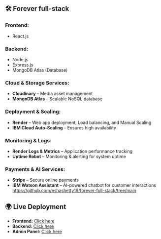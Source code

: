 ## 🛠 Forever full-stack
### **Frontend:**  
- React.js   

### **Backend:**  
- Node.js  
- Express.js  
- MongoDB Atlas (Database)
  
### **Cloud & Storage Services:**  
- **Cloudinary** – Media asset management  
- **MongoDB Atlas** – Scalable NoSQL database  

### **Deployment & Scaling:**  
- **Render** – Web app deployment, Load balancing, and Manual Scaling  
- **IBM Cloud Auto-Scaling** – Ensures high availability  

### **Monitoring & Logs:**  
- **Render Logs & Metrics** – Application performance tracking  
- **Uptime Robot** – Monitoring & alerting for system uptime  

### **Payments & AI Services:**  
- **Stripe** – Secure online payments  
- **IBM Watson Assistant** – AI-powered chatbot for customer interactions
  https://github.com/eshashetty19/forever-full-stack/tree/main
## 🌍 Live Deployment  

- **Frontend:** [Click here](https://front-68iz.onrender.com/)  
- **Backend:** [Click here](https://forever-full-stack-u9aq.onrender.com)  
- **Admin Panel:** [Click here](https://admin-8j1w.onrender.com/)  

